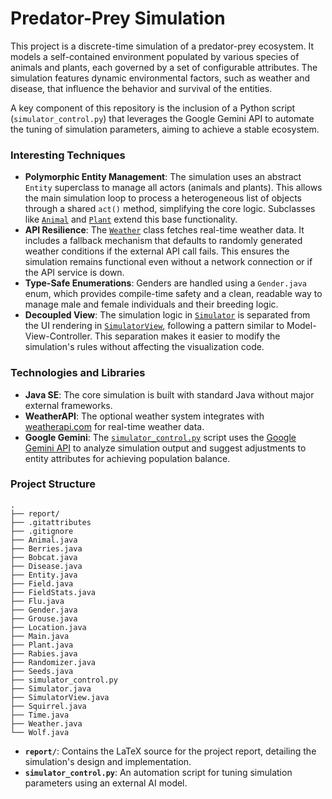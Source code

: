 # Predator-Prey Simulation

This project is a discrete-time simulation of a predator-prey ecosystem. It models a self-contained environment populated by various species of animals and plants, each governed by a set of configurable attributes. The simulation features dynamic environmental factors, such as weather and disease, that influence the behavior and survival of the entities.

A key component of this repository is the inclusion of a Python script (`simulator_control.py`) that leverages the Google Gemini API to automate the tuning of simulation parameters, aiming to achieve a stable ecosystem.

### Interesting Techniques

*   **Polymorphic Entity Management**: The simulation uses an abstract `Entity` superclass to manage all actors (animals and plants). This allows the main simulation loop to process a heterogeneous list of objects through a shared `act()` method, simplifying the core logic. Subclasses like [`Animal`](./Animal.java) and [`Plant`](./Plant.java) extend this base functionality.
*   **API Resilience**: The [`Weather`](./Weather.java) class fetches real-time weather data. It includes a fallback mechanism that defaults to randomly generated weather conditions if the external API call fails. This ensures the simulation remains functional even without a network connection or if the API service is down.
*   **Type-Safe Enumerations**: Genders are handled using a `Gender.java` enum, which provides compile-time safety and a clean, readable way to manage male and female individuals and their breeding logic.
*   **Decoupled View**: The simulation logic in [`Simulator`](./Simulator.java) is separated from the UI rendering in [`SimulatorView`](./SimulatorView.java), following a pattern similar to Model-View-Controller. This separation makes it easier to modify the simulation's rules without affecting the visualization code.

### Technologies and Libraries

*   **Java SE**: The core simulation is built with standard Java without major external frameworks.
*   **WeatherAPI**: The optional weather system integrates with [weatherapi.com](https://www.weatherapi.com/) for real-time weather data.
*   **Google Gemini**: The [`simulator_control.py`](./simulator_control.py) script uses the [Google Gemini API](https://ai.google.dev/) to analyze simulation output and suggest adjustments to entity attributes for achieving population balance.

### Project Structure

```
.
├── report/
├── .gitattributes
├── .gitignore
├── Animal.java
├── Berries.java
├── Bobcat.java
├── Disease.java
├── Entity.java
├── Field.java
├── FieldStats.java
├── Flu.java
├── Gender.java
├── Grouse.java
├── Location.java
├── Main.java
├── Plant.java
├── Rabies.java
├── Randomizer.java
├── Seeds.java
├── simulator_control.py
├── Simulator.java
├── SimulatorView.java
├── Squirrel.java
├── Time.java
├── Weather.java
└── Wolf.java
```

*   **`report/`**: Contains the LaTeX source for the project report, detailing the simulation's design and implementation.
*   **`simulator_control.py`**: An automation script for tuning simulation parameters using an external AI model.
